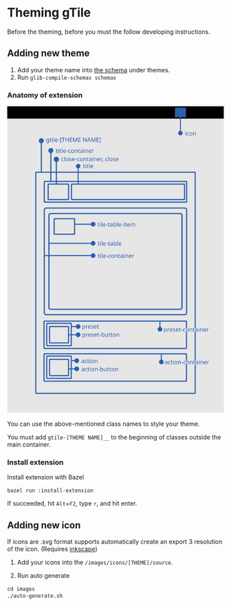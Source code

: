 # Theming gTile

Before the theming, before you must the follow developing instructions.

## Adding new theme

1. Add your theme name into [the schema](/schemas/org.gnome.shell.extensions.gtile.gschema.xml) under themes.
2. Run `glib-compile-schemas schemas`

### Anatomy of extension

![Anatomy](./images/anatomy.svg)

You can use the above-mentioned class names to style your theme.

You must add `gtile-[THEME NAME]__` to the beginning of classes outside the main container.

### Install extension

Install extension with Bazel

```shell
bazel run :install-extension
```

If succeeded, hit `Alt`+`F2`, type `r`, and hit enter.

## Adding new icon

If icons are .svg format supports automatically create an export 3 resolution of the icon. (Requires [inkscape](https://inkscape.org/))

1. Add your icons into the `/images/icons/[THEME]/source`.

2. Run auto generate

  ```shell
  cd images
  ./auto-generate.sh
  ```
